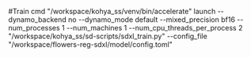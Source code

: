 #Train cmd
"/workspace/kohya_ss/venv/bin/accelerate" launch --dynamo_backend no --dynamo_mode default --mixed_precision bf16 --num_processes 1 --num_machines 1 --num_cpu_threads_per_process 2 "/workspace/kohya_ss/sd-scripts/sdxl_train.py" --config_file "/workspace/flowers-reg-sdxl/model/config.toml"


